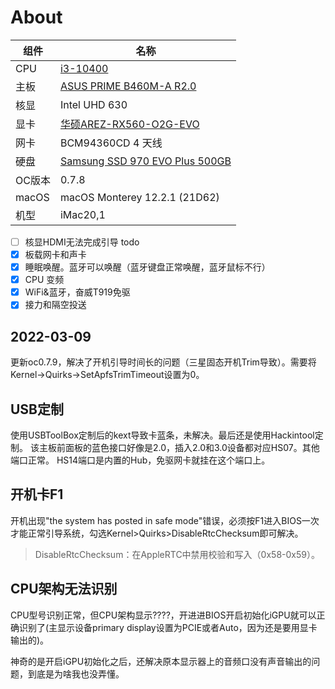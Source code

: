 # About

| 组件 | 名称 |
| --- | --- |
| CPU | [i3-10400](https://ark.intel.com/content/www/cn/zh/ark/products/199271/intel-core-i5-10400-processor-12m-cache-up-to-4-30-ghz.html) |
| 主板 | [ASUS PRIME B460M-A R2.0](https://www.asus.com.cn/Motherboards-Components/Motherboards/PRIME/PRIME-B460M-A-R2-0/) |
| 核显 | Intel UHD 630 |
| 显卡 | [华硕AREZ-RX560-O2G-EVO](https://www.asus.com/motherboards-components/graphics-cards/arez/arez-rx560-o2g-evo/) |
| 网卡 | BCM94360CD 4 天线 |
| 硬盘 | [Samsung SSD 970 EVO Plus 500GB](https://www.samsungeshop.com.cn/product/MZ-V7S/MZ-V7S250BW) |
| OC版本 | 0.7.8 |
| macOS | macOS Monterey 12.2.1 (21D62) |
| 机型 | iMac20,1 |

- [ ] 核显HDMI无法完成引导 todo
- [x] 板载网卡和声卡
- [x] 睡眠唤醒。蓝牙可以唤醒（蓝牙键盘正常唤醒，蓝牙鼠标不行）
- [x] CPU 变频
- [x] WiFi&蓝牙，奋威T919免驱
- [x] 接力和隔空投送

## 2022-03-09

更新oc0.7.9，解决了开机引导时间长的问题（三星固态开机Trim导致）。需要将Kernel->Quirks->SetApfsTrimTimeout设置为0。

## USB定制

使用USBToolBox定制后的kext导致卡蓝条，未解决。最后还是使用Hackintool定制。
该主板前面板的蓝色接口好像是2.0，插入2.0和3.0设备都对应HS07。其他端口正常。
HS14端口是内置的Hub，免驱网卡就挂在这个端口上。

## 开机卡F1

开机出现"the system has posted in safe mode"错误，必须按F1进入BIOS一次才能正常引导系统，勾选Kernel>Quirks>DisableRtcChecksum即可解决。

> DisableRtcChecksum：在AppleRTC中禁用校验和写入（0x58-0x59）。

## CPU架构无法识别

CPU型号识别正常，但CPU架构显示????，开进进BIOS开启初始化iGPU就可以正确识别了(主显示设备primary display设置为PCIE或者Auto，因为还是要用显卡输出的)。

神奇的是开启iGPU初始化之后，还解决原本显示器上的音频口没有声音输出的问题，到底是为啥我也没弄懂。
